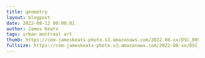 ```yaml
---
title: geometry
layout: blogpost
date: 2022-08-12 00:00:01
author: James Keats
tags: urban montreal art
thumb: https://com-jameskeats-photo.s3.amazonaws.com/2022-08-xx/DSC_0055_thumb.jpg
fullsize: https://com-jameskeats-photo.s3.amazonaws.com/2022-08-xx/DSC_0055.jpg
---
```

